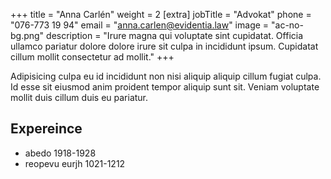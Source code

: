 +++
title = "Anna Carlén"
weight = 2
[extra]
jobTitle = "Advokat"
phone = "076-773 19 94"
email = "anna.carlen@evidentia.law"
image = "ac-no-bg.png"
description = "Irure magna qui voluptate sint cupidatat. Officia ullamco pariatur dolore dolore irure sit culpa in incididunt ipsum. Cupidatat cillum mollit consectetur ad mollit."
+++

Adipisicing culpa eu id incididunt non nisi aliquip aliquip cillum fugiat culpa. Id esse sit eiusmod anim proident tempor aliquip sunt sit. Veniam voluptate mollit duis cillum duis eu pariatur.

<!-- more -->

## Expereince

- abedo 1918-1928
- reopevu eurjh 1021-1212
